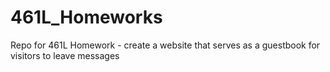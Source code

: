 # 461L_Homeworks
Repo for 461L Homework - create a website that serves as a guestbook for visitors to leave messages
